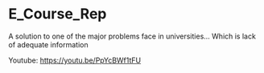 # E_Course_Rep
A solution to one of the major problems face in universities... Which is lack of adequate information

Youtube: https://youtu.be/PpYcBWf1tFU

